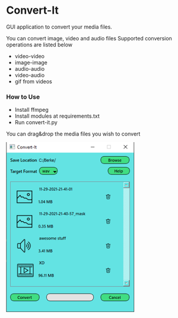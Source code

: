 # Convert-It

GUI application to convert your media files.

You can convert image, video and audio files
Supported conversion operations are listed below
- video-video
- image-image
- audio-audio
- video-audio
- gif from videos

### How to Use
- Install ffmpeg
- Install modules at requirements.txt
- Run convert-it.py

You can drag&drop the media files you wish to convert

<img src="doc/app.png" width="345" height="457"/>
